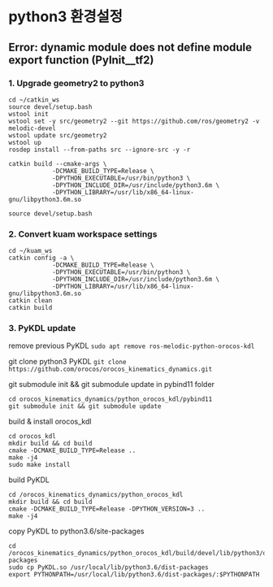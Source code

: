 # python3 환경설정
## Error: dynamic module does not define module export function (PyInit__tf2)
### 1. Upgrade geometry2 to python3
```
cd ~/catkin_ws
source devel/setup.bash
wstool init
wstool set -y src/geometry2 --git https://github.com/ros/geometry2 -v melodic-devel
wstool update src/geometry2
wstool up
rosdep install --from-paths src --ignore-src -y -r

catkin build --cmake-args \
            -DCMAKE_BUILD_TYPE=Release \
            -DPYTHON_EXECUTABLE=/usr/bin/python3 \
            -DPYTHON_INCLUDE_DIR=/usr/include/python3.6m \
            -DPYTHON_LIBRARY=/usr/lib/x86_64-linux-gnu/libpython3.6m.so

source devel/setup.bash
```
### 2. Convert kuam workspace settings
```
cd ~/kuam_ws
catkin config -a \
            -DCMAKE_BUILD_TYPE=Release \
            -DPYTHON_EXECUTABLE=/usr/bin/python3 \
            -DPYTHON_INCLUDE_DIR=/usr/include/python3.6m \
            -DPYTHON_LIBRARY=/usr/lib/x86_64-linux-gnu/libpython3.6m.so
catkin clean
catkin build
```

### 3. PyKDL update
remove previous PyKDL
`sudo apt remove ros-melodic-python-orocos-kdl`

git clone python3 PyKDL
`git clone https://github.com/orocos/orocos_kinematics_dynamics.git`

git submodule init && git submodule update in pybind11 folder
```
cd orocos_kinematics_dynamics/python_orocos_kdl/pybind11
git submodule init && git submodule update
```

build & install orocos_kdl
```
cd orocos_kdl
mkdir build && cd build
cmake -DCMAKE_BUILD_TYPE=Release ..
make -j4
sudo make install
```

build PyKDL
```
cd /orocos_kinematics_dynamics/python_orocos_kdl
mkdir build && cd build
cmake -DCMAKE_BUILD_TYPE=Release -DPYTHON_VERSION=3 ..
make -j4
```

copy PyKDL to python3.6/site-packages
```
cd /orocos_kinematics_dynamics/python_orocos_kdl/build/devel/lib/python3/dist-packages
sudo cp PyKDL.so /usr/local/lib/python3.6/dist-packages
export PYTHONPATH=/usr/local/lib/python3.6/dist-packages/:$PYTHONPATH
```
